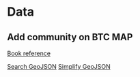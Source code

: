 # Data
## Add community on BTC MAP
[Book reference](https://github.com/UAIBIT/book/wiki/Add-Community)

[Search GeoJSON](https://geojson.codingarena.top/)
[Simplify GeoJSON](https://mapshaper.org/)
